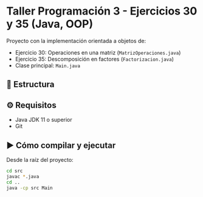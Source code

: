 # Taller Programación 3 - Ejercicios 30 y 35 (Java, OOP)

Proyecto con la implementación orientada a objetos de:
- Ejercicio 30: Operaciones en una matriz (`MatrizOperaciones.java`)
- Ejercicio 35: Descomposición en factores (`Factorizacion.java`)
- Clase principal: `Main.java`

## 📂 Estructura

## ⚙️ Requisitos
- Java JDK 11 o superior  
- Git

## ▶️ Cómo compilar y ejecutar
Desde la raíz del proyecto:

```bash
cd src
javac *.java
cd ..
java -cp src Main
